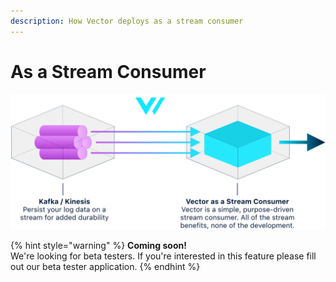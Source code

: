 ```yaml
---
description: How Vector deploys as a stream consumer
---
```


# As a Stream Consumer

![](../../assets/stream-consumer.svg)

{% hint style="warning" %}
**Coming soon!**  
We're looking for beta testers. If you're interested in this feature please fill out our beta tester application. 
{% endhint %}



